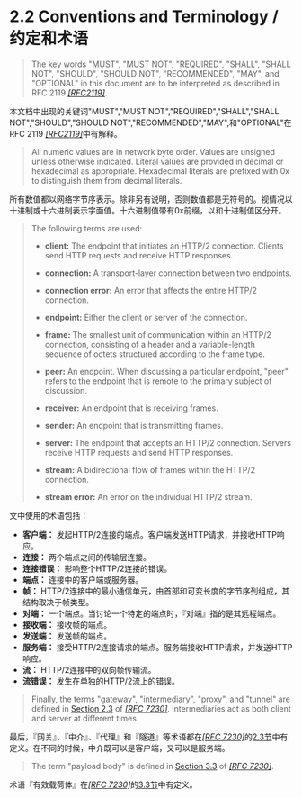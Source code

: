 # 2.2 Conventions and Terminology /  约定和术语
> The key words "MUST", "MUST NOT", "REQUIRED", "SHALL", "SHALL NOT", "SHOULD", "SHOULD NOT", "RECOMMENDED", "MAY", and "OPTIONAL" in this document are to be interpreted as described in RFC 2119 [*[RFC2119]*](https://httpwg.github.io/specs/rfc7540.html#RFC2119).

本文档中出现的关键词"MUST","MUST NOT","REQUIRED","SHALL","SHALL NOT","SHOULD","SHOULD NOT","RECOMMENDED","MAY",和"OPTIONAL"在RFC 2119 [*[RFC2119]*](https://httpwg.github.io/specs/rfc7540.html#RFC2119)中有解释。

> All numeric values are in network byte order. Values are unsigned unless otherwise indicated. Literal values are provided in decimal or hexadecimal as appropriate. Hexadecimal literals are prefixed with 0x to distinguish them from decimal literals.

所有数值都以网络字节序表示。除非另有说明，否则数值都是无符号的。视情况以十进制或十六进制表示字面值。十六进制值带有0x前缀，以和十进制值区分开。

> The following terms are used:
> 
> * **client:** The endpoint that initiates an HTTP/2 connection. Clients send 	HTTP requests and receive HTTP responses.
> * **connection:** A transport-layer connection between two endpoints.
> * **connection error:** An error that affects the entire HTTP/2 connection.
> * **endpoint:** Either the client or server of the connection.
> * **frame:** The smallest unit of communication within an HTTP/2 connection, consisting of a header and a variable-length sequence of octets structured according to the frame type.
> * **peer:** An endpoint. When discussing a particular endpoint, "peer" refers to the endpoint that is remote to the primary subject of discussion.
> * **receiver:** An endpoint that is receiving frames.
> * **sender:** An endpoint that is transmitting frames.
> * **server:** The endpoint that accepts an HTTP/2 connection. Servers receive HTTP requests and send HTTP responses.
> * **stream:** A bidirectional flow of frames within the HTTP/2 connection.
> 
> * **stream error:** An error on the individual HTTP/2 stream.

文中使用的术语包括：

* **客户端：** 发起HTTP/2连接的端点。客户端发送HTTP请求，并接收HTTP响应。
* **连接：** 两个端点之间的传输层连接。
* **连接错误：** 影响整个HTTP/2连接的错误。
* **端点：** 连接中的客户端或服务器。
* **帧：** HTTP/2连接中的最小通信单元，由首部和可变长度的字节序列组成，其结构取决于帧类型。
* **对端：** 一个端点。当讨论一个特定的端点时，『对端』指的是其远程端点。
* **接收端：** 接收帧的端点。
* **发送端：** 发送帧的端点。
* **服务端：** 接受HTTP/2连接请求的端点。服务端接收HTTP请求，并发送HTTP响应。
* **流：** HTTP/2连接中的双向帧传输流。
* **流错误：** 发生在单独的HTTP/2流上的错误。

> Finally, the terms "gateway", "intermediary", "proxy", and "tunnel" are defined in [Section 2.3](https://httpwg.github.io/specs/rfc7230.html#intermediaries) of [*[RFC 7230]*](https://httpwg.github.io/specs/rfc7540.html#RFC7230). Intermediaries act as both client and server at different times.

最后，『网关』、『中介』、『代理』和『隧道』等术语都在[*[RFC 7230]*](https://httpwg.github.io/specs/rfc7540.html#RFC7230)的[2.3节](https://httpwg.github.io/specs/rfc7230.html#intermediaries)中有定义。在不同的时候，中介既可以是客户端，又可以是服务端。

> The term "payload body" is defined in [Section 3.3](https://httpwg.github.io/specs/rfc7230.html#message.body) of [*[RFC 7230]*](https://httpwg.github.io/specs/rfc7540.html#RFC7230).

术语『有效载荷体』在[*[RFC 7230]*](https://httpwg.github.io/specs/rfc7540.html#RFC7230)的[3.3节](https://httpwg.github.io/specs/rfc7230.html#message.body)中有定义。